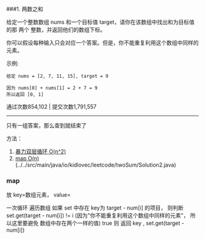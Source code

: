 ###1. 两数之和

给定一个整数数组 nums 和一个目标值 target，请你在该数组中找出和为目标值的那 两个 整数，并返回他们的数组下标。

你可以假设每种输入只会对应一个答案。但是，你不能重复利用这个数组中同样的元素。

示例:

```
给定 nums = [2, 7, 11, 15], target = 9

因为 nums[0] + nums[1] = 2 + 7 = 9
所以返回 [0, 1]
```

通过次数854,102 | 提交次数1,791,557

---

只有一组答案，那么查到就结束了

方法：

1. [暴力双层循环 O(n^2)](../../src/main/java/io/kidlovec/leetcode/twoSum/Solution1.java)
2. [map O(n)]()(../../src/main/java/io/kidlovec/leetcode/twoSum/Solution2.java)


### map

放 key=数组元素， value=

 一次循环 遍历数组
 如果 set 中存在 key为 target - num[i] 的项目，
 则判断 set.get(target - num[i]) != i (因为"你不能重复利用这个数组中同样的元素"， 所以这里要避免 数组中存在两个一样的值)
 true 则 返回 key , set.get(target - num[i])
